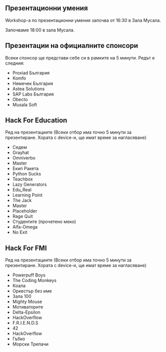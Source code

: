 ## Презентационни умения

Workshop-a по презентационни умения започва от 16:30 в Зала Мусала.

Започваме 18:00 в зала Мусала.

## Презентации на официалните спонсори

Всеки спонсор ще представи себе си в рамките на 5 минути.
Редът е следния:

* Proxiad България
* Komfo
* Немечек България
* Astea Solutions
* SAP Labs България
* Obecto
* Musala Soft

##  Hack For Education

Ред на презентациите (Всеки отбор има точно 5 минути за презентиране. Хората с device-и, ще имат време за нагласяване)

* Седем
* Grayhat
* Omniverbo
* Master
* Екип Ракета
* Python Sucks
* Teachbox
* Lazy Generators
* Edu_Real
* Learning Point
* The Jack
* Master
* Placeholder
* Rage Quit
* Студентите (прочетено меко)
* Alfa-Omega
* No Exit

##  Hack For FMI

Ред на презентациите (Всеки отбор има точно 5 минути за презентиране. Хората с device-и, ще имат време за нагласяване)

* Powerpuff Boys
* The Coding Monkeys
* Коала
* Оркестър без име
* Зала 100
* Mighty Mouse
* Мотиваторите
* Delta-Epsilon
* HackOverflow
* F.R.I.E.N.D.S
* 42
* HackOverflow
* Гъбко
* Морски Трепачи
